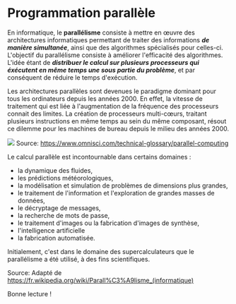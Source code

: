 # Programmation parallèle

En informatique, le **parallélisme** consiste à mettre en œuvre des architectures informatiques 
permettant de traiter des informations ***de manière simultanée***, ainsi que des algorithmes spécialisés pour celles-ci. 
L'objectif du parallélisme consiste à améliorer l'efficacité des algorithmes. L'idée étant de ***distribuer le calcul sur plusieurs processeurs 
qui éxécutent en même temps une sous partie du problème***, et par conséquent de réduire le temps d'exécution.

Les architectures parallèles sont devenues le paradigme dominant pour tous les ordinateurs depuis les années 2000. 
En effet, la vitesse de traitement qui est liée à l'augmentation de la fréquence des processeurs connait des limites. 
La création de processeurs multi-cœurs, traitant plusieurs instructions en même temps au sein du même composant, 
résout ce dilemme pour les machines de bureau depuis le milieu des années 2000.

![](parallel.png)
Source: https://www.omnisci.com/technical-glossary/parallel-computing

Le calcul parallèle est incontournable dans certains domaines : 
- la dynamique des fluides, 
- les prédictions météorologiques, 
- la modélisation et simulation de problèmes de dimensions plus grandes, 
- le traitement de l'information et l'exploration de grandes masses de données, 
- le décryptage de messages, 
- la recherche de mots de passe, 
- le traitement d'images ou la fabrication d'images de synthèse,
- l'intelligence artificielle 
- la fabrication automatisée. 

Initialement, c'est dans le domaine des supercalculateurs que le parallélisme a été utilisé, à des fins scientifiques.

Source: Adapté de https://fr.wikipedia.org/wiki/Parall%C3%A9lisme_(informatique)


Bonne lecture !
